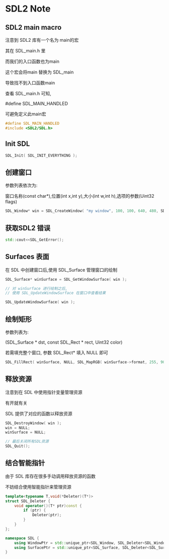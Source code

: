 # SDL2 Note

## SDL2 main macro

注意到 SDL2 库有一个名为 main的宏

其在 SDL_main.h 里

而我们的入口函数也为main

这个宏会将main 替换为 SDL_main

导致找不到入口函数main

查看 SDL_main.h 可知, 

#define SDL_MAIN_HANDLED 

可避免定义此main宏

```cpp
#define SDL_MAIN_HANDLED
#include <SDL2/SDL.h>
```

## Init SDL

```cpp
SDL_Init( SDL_INIT_EVERYTHING );
```

## 创建窗口

参数列表依次为:

窗口名称(const char*),位置(int x,int y),大小(int w,int h),选项的参数(Uint32 flags)

```cpp
SDL_Window* win = SDL_CreateWindow( "my window", 100, 100, 640, 480, SDL_WINDOW_SHOWN );
```


## 获取SDL2 错误

```cpp
std::cout<<SDL_GetError();
```

## Surfaces 表面

在 SDL 中创建窗口后,使用 SDL_Surface 管理窗口的绘制

```cpp
SDL_Surface* winSurface = SDL_GetWindowSurface( win );

// 对 winSurface 进行绘制之后,
// 使用 SDL_UpdateWindowSurface 在窗口中查看结果

SDL_UpdateWindowSurface( win );

```

## 绘制矩形

参数列表为:

(SDL_Surface * dst, const SDL_Rect * rect, Uint32 color)

若需填充整个窗口, 参数 SDL_Rect* 填入 NULL 即可

```cpp
SDL_FillRect( winSurface, NULL, SDL_MapRGB( winSurface->format, 255, 90, 120 ));
```

## 释放资源

注意到在 SDL 中使用指针变量管理资源

有开就有关

SDL 提供了对应的函数以释放资源

```cpp
SDL_DestroyWindow( win );
win = NULL;
winSurface = NULL;

// 最后关闭所有SDL资源
SDL_Quit();
```

## 结合智能指针

由于 SDL 库存在很多手动调用释放资源的函数

不妨结合使用智能指针来管理资源

```cpp
template<typename T,void(*Deleter)(T*)>
struct SDL_Deleter {
	void operator()(T* ptr)const {
		if (ptr) {
			Deleter(ptr);
		}
	}
};

namespace SDL {
	using WindowPtr = std::unique_ptr<SDL_Window, SDL_Deleter<SDL_Window, SDL_DestroyWindow>>;
	using SurfacePtr = std::unique_ptr<SDL_Surface, SDL_Deleter<SDL_Surface,SDL_FreeSurface>>;
}
```